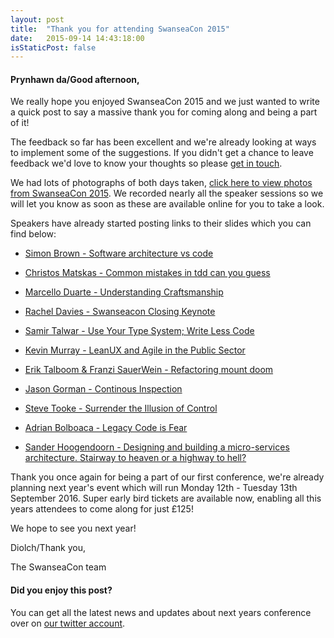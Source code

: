 ```yaml
---
layout: post
title:  "Thank you for attending SwanseaCon 2015"
date:   2015-09-14 14:43:18:00
isStaticPost: false
---
```


#### Prynhawn da/Good afternoon,

We really hope you enjoyed SwanseaCon 2015 and we just wanted to write a quick post to say a massive thank you for coming along and being a part of it!

The feedback so far has been excellent and we're already looking at ways to implement some of the suggestions. If you didn't get a chance to leave feedback we'd love to know your thoughts so please [get in touch](mailto:hello@swanseacon.co.uk?feedback).

We had lots of photographs of both days taken, [click here to view photos from SwanseaCon 2015](https://www.flickr.com/photos/136328291@N04). We recorded nearly all the speaker sessions so we will let you know as soon as these are available online for you to take a look.

Speakers have already started posting links to their slides which you can find below:

* [Simon Brown - Software architecture vs code](http://www.codingthearchitecture.com/presentations/swanseacon2015-software-architecture-vs-code)
 
* [Christos Matskas - Common mistakes in tdd can you guess](http://www.slideshare.net/christosmatskas/common-mistakes-in-tdd-can-you-guess)
 
* [Marcello Duarte - Understanding Craftsmanship](http://www.slideshare.net/marcello.duarte/understanding-craftsmanship-swanseacon2015-52546920)
 
* [Rachel Davies - Swanseacon Closing Keynote](http://www.slideshare.net/RachelDavies/swanseacon-closing-keynote)
 
* [Samir Talwar - Use Your Type System; Write Less Code](http://talks.samirtalwar.com/use-your-type-system.html)
 
* [Kevin Murray - LeanUX and Agile in the Public Sector](http://www.slideshare.net/valtechuk/leanux-and-agile-in-the-public-sector)
 
* [Erik Talboom & Franzi SauerWein - Refactoring mount doom](http://slides.com/franziskasauerwein/refactoring#/)

* [Jason Gorman - Continous Inspection](http://www.codemanship.co.uk/files/ContinuousInspection.pdf)

* [Steve Tooke - Surrender the Illusion of Control](https://speakerdeck.com/tooky/surrender-the-illusion-of-control)

* [Adrian Bolboaca - Legacy Code is Fear](http://www.slideshare.net/adibolb/legacy-code-is-fear-swanseacon-08-09-2015)

* [Sander Hoogendoorn - Designing and building a micro-services architecture. Stairway to heaven or a highway to hell?](http://www.slideshare.net/aahoogendoorn/microservices-stairway-to-heaven-or-highway-to-hell)


Thank you once again for being a part of our first conference, we're already planning next year's event which will run Monday 12th - Tuesday 13th September 2016. Super early bird tickets are available now, enabling all this years attendees to come along for just £125! 

We hope to see you next year!

Diolch/Thank you,

The SwanseaCon team



#### Did you enjoy this post?

You can get all the latest news and updates about next years conference over on [our twitter account](http://www.twitter.com/swanseacon). 